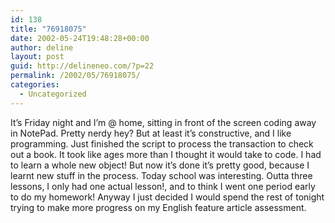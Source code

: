 ```yaml
---
id: 138
title: "76918075"
date: 2002-05-24T19:48:28+00:00
author: deline
layout: post
guid: http://delineneo.com/?p=22
permalink: /2002/05/76918075/
categories:
  - Uncategorized
---
```

It&#8217;s Friday night and I&#8217;m @ home, sitting in front of the screen coding away in NotePad. Pretty nerdy hey? But at least it&#8217;s constructive, and I like programming. Just finished the script to process the transaction to check out a book. It took like ages more than I thought it would take to code. I had to learn a whole new object! But now it&#8217;s done it&#8217;s pretty good, because I learnt new stuff in the process. Today school was interesting. Outta three lessons, I only had one actual lesson!, and to think I went one period early to do my homework! Anyway I just decided I would spend the rest of tonight trying to make more progress on my English feature article assessment.